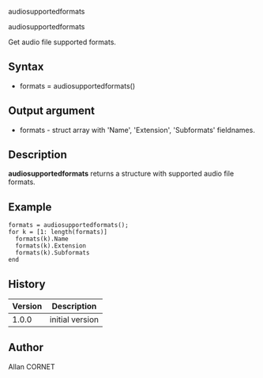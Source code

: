 



audiosupportedformats


audiosupportedformats

Get audio file supported formats.

## Syntax

- formats = audiosupportedformats()

## Output argument

 - formats - struct array with 'Name', 'Extension', 'Subformats' fieldnames.

## Description


  <p><b>audiosupportedformats</b> returns a structure with supported audio file formats.</p>


## Example

```Nelson
formats = audiosupportedformats();
for k = [1: length(formats)]
  formats(k).Name
  formats(k).Extension
  formats(k).Subformats
end
```

## History

|Version|Description|
|------|------|
|1.0.0|initial version|


## Author

Allan CORNET



